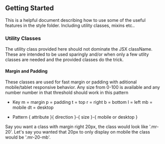 <!-- GETTING STARTED -->

## Getting Started

This is a helpful document describing how to use some of the useful features in the style folder. Including utility classes, mixins etc..

### Utility Classes

The utility class provided here should not dominate the JSX className. These are intended to be used sparingly and/or when only a few utlity classes are needed and the provided classes do the trick.

#### Margin and Padding

These classes are used for fast margin or padding with aditional mobile/tablet responsive behavior. Any size from 0-100 is available and any number number in that threshold should work in this pattern

- Key
  m = margin
  p = padding
  t = top
  r = right
  b = bottom
  l = left
  mb = mobile
  dt = desktop

- Pattern
  { attribute }{ direction }-{ size }-{ mobile or desktop }

Say you want a class with margin right 20px, the class would look like '.mr-20'. Let's say you wanted
that 20px to only display on mobile the class would be '.mr-20-mb'.
